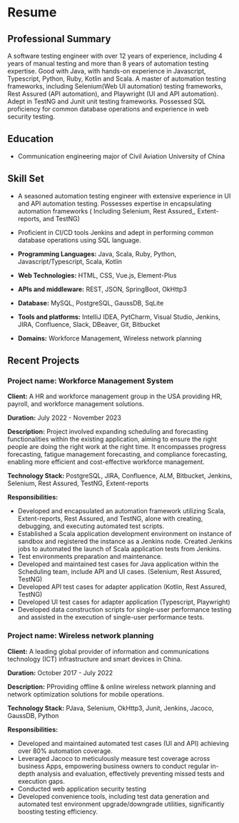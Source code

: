 # Resume

## Professional Summary

A software testing engineer with over 12 years of experience, including 4 years
of manual testing and more than 8 years of automation testing expertise. Good with
Java, with hands-on experience in Javascript, Typescript, Python, Ruby, Kotlin and
Scala. A master of automation testing frameworks, including Selenium(Web UI automation)
testing frameworks, Rest Assured (API automation), and Playwright (UI and API automation).
Adept in TestNG and Junit unit testing frameworks. Possessed SQL proficiency for
common database operations and experience in web security testing.

## Education

- Communication engineering major of Civil Aviation University of China

## Skill Set

- A seasoned automation testing engineer with extensive experience in UI and API
  automation testing. Possesses expertise in encapsulating automation frameworks (
  Including Selenium, Rest Assured,, Extent-reports, and TestNG)
- Proficient in CI/CD tools Jenkins and adept in performing common database operations
  using SQL language.

- **Programming Languages:** Java, Scala, Ruby, Python, Javascript/Typescript, Scala, Kotlin
- **Web Technologies:** HTML, CSS, Vue.js, Element-Plus
- **APIs and middleware:** REST, JSON, SpringBoot, OkHttp3
- **Database:** MySQL, PostgreSQL, GaussDB, SqLite
- **Tools and platforms:** IntelliJ IDEA, PytCharm, Visual Studio, Jenkins, JIRA,
  Confluence, Slack, DBeaver, Git, Bitbucket
- **Domains:** Workforce Management, Wireless network planning

## Recent Projects

### Project name: Workforce Management System

**Client:** A HR and workforce management group in the USA providing HR, payroll, and
workforce management solutions.

**Duration:** July 2022 - November 2023

**Description:** Project involved expanding scheduling and forecasting functionalities
within the existing application, aiming to ensure the right people are doing the
right work at the right time. It encompasses progress forecasting, fatigue management
forecasting, and compliance forecasting, enabling more efficient and cost-effective
workforce management.

**Technology Stack:** PostgreSQL, JIRA, Confluence, ALM, Bitbucket, Jenkins, Selenium,
Rest Assured, TestNG, Extent-reports

**Responsibilities:**

- Developed and encapsulated an automation framework utilizing Scala, Extent-reports,
  Rest Assured, and TestNG, alone with creating, debugging, and executing automated
  test scripts.
- Established a Scala application development environment on instance of sandbox and
  registered the instance as a Jenkins node. Created Jenkins jobs to automated the
  launch of Scala application tests from Jenkins.
- Test environments preparation and maintenance.
- Developed and maintained test cases for Java application within the Scheduling
  team, include API and UI cases. (Selenium, Rest Assured, TestNG)
- Developed API test cases for adapter application (Kotlin, Rest Assured, TestNG)
- Developed UI test cases for adapter application (Typescript, Playwright)
- Developed data construction scripts for single-user performance testing and
  assisted in the execution of single-user performance tests.

### Project name: Wireless network planning

**Client:** A leading global provider of information and communications technology (ICT)
infrastructure and smart devices in China.

**Duration:** October 2017 - July 2022

**Description:** PProviding offline & online wireless network planning and network
optimization solutions for mobile operations.

**Technology Stack:** PJava, Selenium, OkHttp3, Junit, Jenkins, Jacoco, GaussDB, Python

**Responsibilities:**

- Developed and maintained automated test cases (UI and API) achieving over 80%
  automation coverage.
- Leveraged Jacoco to meticulously measure test coverage across business Apps,
  empowering business owners to conduct regular in-depth analysis and evaluation,
  effectively preventing missed tests and execution gaps.
- Conducted web application security testing
- Developed convenience tools, including test data generation and automated test
  environment upgrade/downgrade utilities, significantly boosting testing efficiency.
